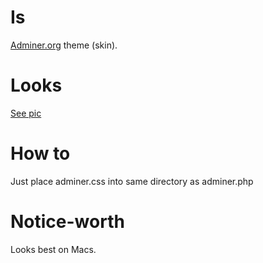 Is
====
[Adminer.org](http://www.adminer.org/) theme (skin).

Looks
=====
[See pic](http://cl.ly/2z0R0j1g2o1U3p1O0b3m)

How to
======
Just place adminer.css into same directory as adminer.php

Notice-worth
============
Looks best on Macs.